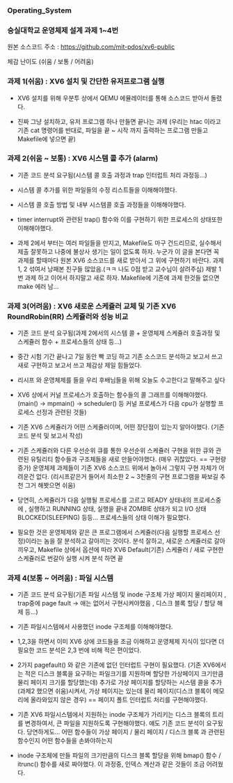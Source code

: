 ### Operating_System
### 숭실대학교 운영체제 설계 과제 1~4번

원본 소스코드 주소 : https://github.com/mit-pdos/xv6-public

체감 난이도 (쉬움 / 보통 / 어려움)

### 과제 1(쉬움) : XV6 설치 및 간단한 유저프로그램 실행
- XV6 설치를 위해 우분투 상에서 QEMU 에뮬레이터를 통해 소스코드 받아서 돌렸다.

- 진짜 그냥 설치하고, 유저 프로그램 하나 만들면 끝나는 과제 (우리는 htac 이라고 기존 cat 명령어를 반대로, 파일을 끝 ~ 시작 까지 출력하는 프로그램 만들고 Makefile에 넣으면 끝)

### 과제 2(쉬움 ~ 보통) : XV6 시스템 콜 추가 (alarm)
- 기존 코드 분석 요구됨(시스템 콜 호출 과정과 trap 인터럽트 처리 과정등...)

- 시스템 콜 추가를 위한 파일들의 수정 리스트들을 이해해야했다.

- 시스템 콜 호출 방법 및 내부 시스템콜 호출 과정들을 이해해야했다.

- timer interrupt와 관련된 trap() 함수와 이를 구현하기 위한 프로세스의 상태또한 이해해야했다.

- 과제 2에서 부터는 여러 파일들을 만지고, Makefile도 마구 건드리므로, 실수해서 제출 잘못하고 나중에 불상사 생기는 일이 없도록 하자.
  누군가 이 글을 본다면 꼭 과제를 할때마다 원본 XV6 소스코드를 새로 받아서 그 위에 구현하기 바란다. 과제 1, 2 섞여서 낭패본 친구들 많았음.(ㅋㅋ 나도 0점 받고 교수님이 살려주심)
  제발 1번 과제 하고 이어서 하지말고 새로 하자. Makefile에 기존에 과제 한것들 없으면 make 에러 남...

### 과제 3(어려움) : XV6 새로운 스케쥴러 교체 및 기존 XV6 RoundRobin(RR) 스케쥴러와 성능 비교
- 기존 코드 분석 요구됨(과제 2에서의 시스템 콜 + 운영체제 스케쥴러 호출과정 및 스케쥴러 함수 + 프로세스들의 상태 등...)

- 중간 시험 기간 끝나고 7일 동안 빡 코딩 하고 기존 소스코드 분석하고 보고서 쓰고 새로 구현하고 보고서 쓰고 체감상 제일 힘들었다. 
- 리시프 와 운영체제를 들을 우리 후배님들을 위해 오늘도 수고한다고 말해주고 싶다 

- XV6 상에서 커널 프로세스가 호출하는 함수들의 콜 그래프를 이해해야했다. (main() -> mpmain() -> scheduler() 등 커널 프로세스가 다음 cpu가 실행할 프로세스 선정과 관련된 것들)

- 기존 XV6 스케쥴러가 어떤 스케쥴러이며, 어떤 장단점이 있는지 알아야했다. (기존 코드 분석 및 보고서 작성)

- 기존 스케쥴러와 다른 우선순위 큐를 통한 우선순위 스케쥴러 구현을 위한 큐와 관련된 유틸리티 함수들과 구조체들을 새로 만들어야했다. (매우 귀찮았다. == 구현량 증가)
  운영체제 과제들이 기존 XV6 소스코드 위에서 놀아서 그렇지 구현 자체가 어려운건 없다. (리시프같은거 들어서 최소한 2 ~ 3천줄의 구현 프로그램을 짜보길 추천 그거 해봣으면 쉬움)

- 당연히, 스케쥴러가 다음 실행될 프로세스를 고르고 READY 상태내의 프로세스중에 , 실행하고 RUNNING 상태, 실행을 끝내 ZOMBIE 상태가 되고 I/O 상태 BLOCKED(SLEEPING) 등등... 프로세스들의 상태 이해가 필요했다.

- 필요한 것은 운영체제와 같은 큰 프로그램에서 스케쥴러(다음 실행할 프로세스 선정)이라는 놈을 잘 분석하고 갈아끼는 것이다. 분석 잘하고, 새로운 스케쥴러로 갈아끼우고, Makefile 상에서 옵션에 따라 XV6 Default(기존) 스케쥴러 / 새로 구현한 스케쥴러로 번갈아 실행 시켜 분석 하면 끝 


### 과제 4(보통 ~ 어려움) : 파일 시스템 
- 기존 코드 분석 요구됨(기존 파일 시스템 및 inode 구조체 가상 페이지 물리페이지 , trap중에 page fault -> 애는 없어서 구현시켜야했음 , 디스크 블록 할당 / 할당 해제 등...)

- 기존 파일시스템에서 사용했던 inode 구조체를 이해해야했다.

- 1,2,3을 하면서 이미 XV6 상에 코드들을 조금 이해하고 운영체제 지식이 있다면 더 필요한 코드 분석은 2,3 번에 비해 적은 편이었다.

- 2가지 pagefault() 와 같은 기존에 없던 인터럽트 구현이 필요했다. (기존 XV6에서는 적은 디스크 블록을 요구하는 파일크기를 지원하며 할당한 가상페이지 크기만큼 물리 페이지 크기를 할당했는데)
  추가로 가상 페이지를 할당하는 시스템 콜을 추가(과제2 했으면 쉬움)시켜서, 가상 페이지는 있는데 물리 페이지(디스크 블록이 메모리에 올라와있지 않은 경우) == 페이지 폴트 인터럽트 처리를 구현해야했다.

- 기존 XV6 파일시스템에서 지원하는 inode 구조체가 가리키는 디스크 블록의 트리를 변경하여서, 큰 파일을 지원하도록 구현해야했다.
  얘도 기존 코드 분석이 요구됬다. 당연하게도... 어떤 함수들이 가상 페이지 / 물리 페이지 / 디스크 블록 과 관련된 함수인지 어떤 함수들을 손봐야하는지 

- inode 구조체에 만들 파일의 크기만큼의 디스크 블록 할당을 위해 bmap() 함수 / itrunc() 함수를 새로 짜야했다.
  이 과정중, 인덱스 계산과 같은 것들이 조금 어려웠다.
  
